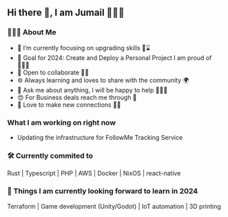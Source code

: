 ## Hi there 👋, I am Jumail 👨🏻‍💻

### 👨🏻‍💻 About Me
- 🔭 I’m currently focusing on upgrading skills 👨⌛️
- 🌱 Goal for 2024: Create and Deploy a Personal Project I am proud of 👨🏻‍💻
- 👯 Open to collaborate 🧑‍💻
- ⚙️ Always learning and loves to share with the community 🌍
- 💬 Ask me about anything, I will be happy to help 👦🏻🥰
- 😍 For Business deals reach me through 📩
- 🤗 Love to make new connections 👫🐥

### What I am working on right now
- Updating the infrastructure for FollowMe Tracking Service

### 🛠 Currently commited to
Rust | Typescript | PHP | AWS | Docker | NixOS | react-native

### 📕 Things I am currently looking forward to learn in 2024
Terraform | Game development (Unity/Godot) | IoT automation | 3D printing 
